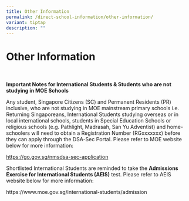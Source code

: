 ```yaml
---
title: Other Information
permalink: /direct-school-information/other-information/
variant: tiptap
description: ""
---
```

<h1>Other Information</h1>
<p><strong>&nbsp;</strong>
</p>
<p><strong>Important Notes for International Students &amp; Students who are not studying in MOE Schools</strong>&nbsp;</p>
<p>Any student, Singapore Citizens (SC) and Permanent Residents (PR) inclusive,
who are not studying in MOE mainstream primary schools i.e. Returning Singaporeans,
International Students studying overseas or in local international schools,
students in Special Education Schools or religious schools (e.g. Pathlight,
Madrasah, San Yu Adventist) and home-schoolers will need to obtain a Registration
Number (RGxxxxxxx) before they can apply through the DSA-Sec Portal. Please
refer to MOE website below for more information:&nbsp;</p>
<p><a href="https://www.moe.gov.sg/secondary/dsa/application?pt=Non-mainstream%20school" rel="noopener noreferrer nofollow" target="_blank">https://go.gov.sg/nmsdsa-sec-application</a>&nbsp;</p>
<p>Shortlisted International Students are reminded to take the <strong>Admissions Exercise for International Students (AEIS)</strong> test.
Please refer to AEIS website below for more information:&nbsp;</p>
<p><a rel="noopener noreferrer nofollow" target="_blank">https://www.moe.gov.sg/international-students/admission</a>
</p>
<p>&nbsp;</p>